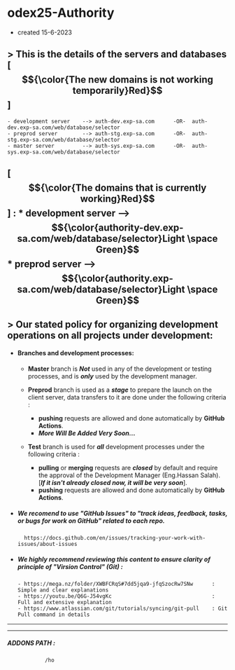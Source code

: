# odex25-Authority
  - created 15-6-2023

## > This is the details of the servers and databases [$${\color{The new domains is not working temporarily}Red}$$]
    - development server    --> auth-dev.exp-sa.com      -OR-  auth-dev.exp-sa.com/web/database/selector
    - preprod server        --> auth-stg.exp-sa.com      -OR-  auth-stg.exp-sa.com/web/database/selector
    - master server         --> auth-sys.exp-sa.com      -OR-  auth-sys.exp-sa.com/web/database/selector

[$${\color{The domains that is currently working}Red}$$] :
        * development server    --> $${\color{authority-dev.exp-sa.com/web/database/selector}Light \space Green}$$
        * preprod server        --> $${\color{authority.exp-sa.com/web/database/selector}Light \space Green}$$
---
## > Our stated policy for organizing development operations on all projects under development:

- #### Branches and development processes:
  - **Master** branch is ***Not*** used in any of the development or testing processes, and is ***only*** used by the development manager.

  - **Preprod** branch is used as a ***stage*** to prepare the launch on the client server, data transfers to it are done under the following criteria :   
    - **pushing** requests are allowed and done automatically by **GitHub Actions**.
    - ***More Will Be Added Very Soon...***


  - **Test** branch is used for ***all*** development processes under the following criteria : 
    - **pulling** or **merging** requests are ***closed*** by default and require the approval of the Development Manager (Eng.Hassan Salah). [***If it isn't already closed now, it will be very soon***]. 
    - **pushing** requests are allowed and done automatically by **GitHub Actions**.

- ##### We recomend to use "GitHub Issues" to "track ideas, feedback, tasks, or bugs for work on GitHub" related to each repo.
        https://docs.github.com/en/issues/tracking-your-work-with-issues/about-issues   

- ##### We highly recommend reviewing this content to ensure clarity of principle of ***"Virsion Control"*** (Git) : 
      - https://mega.nz/folder/XWBFCRqS#7dd5jqa9-jfqSzocRw7SNw      : Simple and clear explanations
      - https://youtu.be/Q6G-J54vgKc                                : Full and extensive explanation
      - https://www.atlassian.com/git/tutorials/syncing/git-pull    : Git Pull command in details
---
---
##### **ADDONS PATH** :

                /ho

